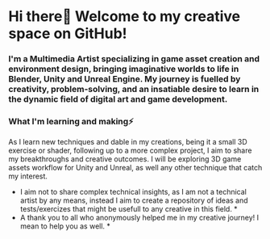 # Hi there👋 Welcome to my creative space on GitHub!

### I'm a **Multimedia Artist** specializing in game asset creation and environment design, bringing imaginative worlds to life in Blender, Unity and Unreal Engine. My journey is fuelled by creativity, problem-solving, and an insatiable desire to learn in the dynamic field of digital art and game development.

### What I'm learning and making⚡
As I learn new techniques and dable in my creations, being it a small 3D exercise or shader, following up to a more complex project, I aim to share my breakthroughs and creative outcomes. I will be exploring 3D game assets workflow for Unity and Unreal, as well any other technique that catch my interest. 

* I aim not to share complex technical insights, as I am not a technical artist by any means, instead I aim to create a repository of ideas and tests/exercizes that might be usefull to any creative in this field. *
* A thank you to all who anonymously helped me in my creative journey! I mean to help you as well. * 
<!--
**SVRASVRA/SVRASVRA** is a ✨ _special_ ✨ repository because its `README.md` (this file) appears on your GitHub profile.

Here are some ideas to get you started:

- 🔭 I’m currently working on ...
- 🌱 I’m currently learning ...
- 👯 I’m looking to collaborate on ...
- 🤔 I’m looking for help with ...
- 💬 Ask me about ...
- 📫 How to reach me: ...
- 😄 Pronouns: ...
- ⚡ Fun fact: ...
-->
